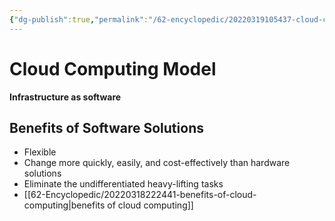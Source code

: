 ```yaml
---
{"dg-publish":true,"permalink":"/62-encyclopedic/20220319105437-cloud-computing-model/","dgHomeLink":true,"dgPassFrontmatter":false}
---
```



# Cloud Computing Model

**Infrastructure as software**

## Benefits of Software Solutions

- Flexible
- Change more quickly, easily, and cost-effectively than hardware solutions
- Eliminate the undifferentiated heavy-lifting tasks
- [[62-Encyclopedic/20220318222441-benefits-of-cloud-computing|benefits of cloud computing]]

